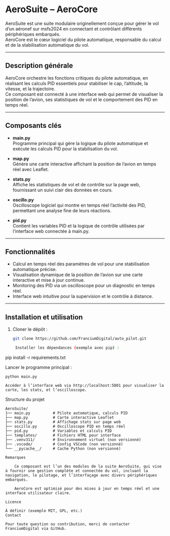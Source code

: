 # AeroSuite – AeroCore

AeroSuite est une suite modulaire originellement conçue pour gérer le vol d’un aéronef sur msfs2024 en connectant et contrôlant différents périphériques embarqués.  
AeroCore est le cœur logiciel du pilote automatique, responsable du calcul et de la stabilisation automatique du vol.

---

## Description générale

AeroCore orchestre les fonctions critiques du pilote automatique, en réalisant les calculs PID essentiels pour stabiliser le cap, l’altitude, la vitesse, et la trajectoire.  
Ce composant est connecté à une interface web qui permet de visualiser la position de l’avion, ses statistiques de vol et le comportement des PID en temps réel.

---

## Composants clés

- **main.py**  
  Programme principal qui gère la logique du pilote automatique et exécute les calculs PID pour la stabilisation du vol.

- **map.py**  
  Génère une carte interactive affichant la position de l’avion en temps réel avec Leaflet.

- **stats.py**  
  Affiche les statistiques de vol et de contrôle sur la page web, fournissant un suivi clair des données en cours.

- **oscillo.py**  
  Oscilloscope logiciel qui montre en temps réel l’activité des PID, permettant une analyse fine de leurs réactions.

- **pid.py**  
  Contient les variables PID et la logique de contrôle utilisées par l’interface web connectée à main.py.

---

## Fonctionnalités

- Calcul en temps réel des paramètres de vol pour une stabilisation automatique précise.  
- Visualisation dynamique de la position de l’avion sur une carte interactive et mise à jour continue.  
- Monitoring des PID via un oscilloscope pour un diagnostic en temps réel.  
- Interface web intuitive pour la supervision et le contrôle à distance.

---

## Installation et utilisation

1. Cloner le dépôt :
   ```bash
   git clone https://github.com/FranciumDigital/auto_pilot.git

    Installer les dépendances (exemple avec pip) :

pip install -r requirements.txt

Lancer le programme principal :

    python main.py

    Accéder à l’interface web via http://localhost:5001 pour visualiser la carte, les stats, et l’oscilloscope.

Structure du projet


```plaintext
AeroSuite/
├── main.py          # Pilote automatique, calculs PID
├── map.py           # Carte interactive Leaflet
├── stats.py         # Affichage stats sur page web
├── oscillo.py       # Oscilloscope PID en temps réel
├── pid.py           # Variables et calculs PID
├── templates/       # Fichiers HTML pour interface
├── .venv311/        # Environnement virtuel (non versionné)
├── .vscode/         # Config VSCode (non versionné)
└── __pycache__/     # Cache Python (non versionné)

Remarques

    Ce composant est l’un des modules de la suite AeroSuite, qui vise à fournir une gestion complète et connectée du vol, incluant la navigation, le pilotage, et l’interfaçage avec divers périphériques embarqués.

    AeroCore est optimisé pour des mises à jour en temps réel et une interface utilisateur claire.

Licence

À définir (exemple MIT, GPL, etc.)
Contact

Pour toute question ou contribution, merci de contacter FranciumDigital via GitHub.
